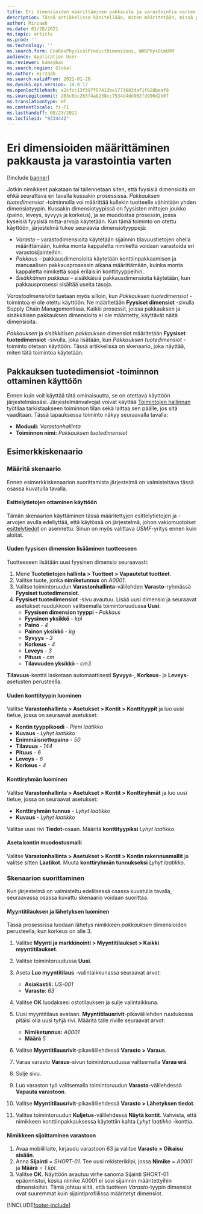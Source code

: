 ```yaml
---
title: Eri dimensioiden määrittäminen pakkausta ja varastointia varten
description: Tässä artikkelissa käsitellään, miten määritetään, missä prosessissa (pakkaus, varastointi ja sisäkkäinen pakkaus) kutakin määritettyä dimensiota käytetään.
author: Mirzaab
ms.date: 01/28/2021
ms.topic: article
ms.prod: ''
ms.technology: ''
ms.search.form: EcoResPhysicalProductDimensions, WHSPhysDimUOM
audience: Application User
ms.reviewer: kamaybac
ms.search.region: Global
ms.author: mirzaab
ms.search.validFrom: 2021-01-28
ms.dyn365.ops.version: 10.0.17
ms.openlocfilehash: e2cfcc13f397f57413be1773683daf1f828beaf8
ms.sourcegitcommit: 203c8bc263f4ab238cc7534d4dd902fd996d2b0f
ms.translationtype: HT
ms.contentlocale: fi-FI
ms.lasthandoff: 08/23/2022
ms.locfileid: "9334442"
---
```

# <a name="set-different-dimensions-for-packing-and-storage"></a>Eri dimensioiden määrittäminen pakkausta ja varastointia varten

[!include [banner](../../includes/banner.md)]

Jotkin nimikkeet pakataan tai tallennetaan siten, että fyysisiä dimensioita on ehkä seurattava eri tavalla kussakin prosessissa. *Pakkauksen tuotedimensiot* -toiminnolla voi määrittää kullekin tuotteelle vähintään yhden dimensiotyypin. Kussakin dimensiotyypissä on fyysisten mittojen joukko (paino, leveys, syvyys ja korkeus), ja se muodostaa prosessin, jossa kyseisiä fyysisiä mitta-arvoja käytetään. Kun tämä toiminto on otettu käyttöön, järjestelmä tukee seuraavia dimensiotyyppejä:

- *Varasto* – varastodimensioita käytetään sijainnin tilavuustietojen ohella määrittämään, kuinka monta kappaletta nimikettä voidaan varastoida eri varastosijainteihin.
- *Pakkaus* – pakkausdimensioita käytetään konttiinpakkaamisen ja manuaalisen pakkausprosessin aikana määrittämään, kuinka monta kappaletta nimikettä sopii erilaisiin konttityyppeihin.
- *Sisäkkäinen pakkaus* – sisäkkäisiä pakkausdimensioita käytetään, kun pakkausprosessi sisältää useita tasoja.

*Varastodimensioita* tuetaan myös silloin, kun *Pakkauksen tuotedimensiot* -toimintoa ei ole otettu käyttöön. Ne määritetään **Fyysiset dimensiot** -sivulla Supply Chain Managementissa. Kaikki prosessit, joissa pakkauksen ja sisäkkäisen pakkauksen dimensioita ei ole määritetty, käyttävät näitä dimensioita.

*Pakkauksen* ja *sisäkkäisen pakkauksen* dimensiot määritetään **Fyysiset tuotedimensiot** -sivulla, joka lisätään, kun *Pakkauksen tuotedimensiot* -toiminto otetaan käyttöön.
Tässä artikkelissa on skenaario, joka näyttää, miten tätä toimintoa käytetään.

## <a name="turn-on-the-packaging-product-dimensions-feature"></a>Pakkauksen tuotedimensiot -toiminnon ottaminen käyttöön

Ennen kuin voit käyttää tätä ominaisuutta, se on otettava käyttöön järjestelmässäsi. Järjestelmänvalvojat voivat käyttää [Toimintojen hallinnan](../../fin-ops-core/fin-ops/get-started/feature-management/feature-management-overview.md) työtilaa tarkistaakseen toiminnon tilan sekä laittaa sen päälle, jos sitä vaaditaan. Tässä tapauksessa toiminto näkyy seuraavalla tavalla:

- **Moduuli:** *Varastonhallinta*
- **Toiminnon nimi:** *Pakkauksen tuotedimensiot*

## <a name="example-scenario"></a>Esimerkkiskenaario

### <a name="set-up-the-scenario"></a>Määritä skenaario

Ennen esimerkkiskenaarion suorittamista järjestelmä on valmisteltava tässä osassa kuvatulla tavalla.

#### <a name="enable-demo-data"></a>Esittelytietojen ottaminen käyttöön

Tämän skenaarion käyttäminen tässä määritettyjen esittelytietojen ja -arvojen avulla edellyttää, että käytössä on järjestelmä, johon vakiomuotoiset [esittelytiedot](../../fin-ops-core/fin-ops/get-started/demo-data.md) on asennettu. Sinun on myös valittava *USMF*-yritys ennen kuin aloitat.

#### <a name="add-a-new-physical-dimension-to-a-product"></a>Uuden fyysisen dimension lisääminen tuotteeseen

Tuotteeseen lisätään uusi fyysinen dimensio seuraavasti:

1. Mene **Tuotetietojen hallinta \> Tuotteet \> Vapautetut tuotteet**.
1. Valitse tuote, jonka **nimiketunnus** on *A0001*.
1. Valitse toimintoruudun **Varastonhallinta**-välilehden **Varasto**-ryhmässä **Fyysiset tuotedimensiot**.
1. **Fyysiset tuotedimensiot** -sivu avautuu. Lisää uusi dimensio ja seuraavat asetukset ruudukkoon valitsemalla toimintoruudussa **Uusi**:
    - **Fyysisen dimension tyyppi** - *Pakkaus*
    - **Fyysinen yksikkö** - *kpl*
    - **Paino** - *4*
    - **Painon yksikkö** - *kg*
    - **Syvyys** - *3*
    - **Korkeus** - *4*
    - **Leveys** - *3*
    - **Pituus** - *cm*
    - **Tilavuuden yksikkö** - *cm3*

**Tilavuus**-kenttä lasketaan automaattisesti **Syvyys**-, **Korkeus**- ja **Leveys**-asetusten perusteella.

#### <a name="create-a-new-container-type"></a>Uuden konttityypin luominen

Valitse **Varastonhallinta \> Asetukset \> Kontit \> Konttityypit** ja luo uusi tietue, jossa on seuraavat asetukset:

- **Kontin tyyppikoodi** - *Pieni laatikko*
- **Kuvaus** - *Lyhyt laatikko*
- **Enimmäisnettopaino** - *50*
- **Tilavuus** - *144*
- **Pituus** - *6*
- **Leveys** - *6*
- **Korkeus** - *4*

#### <a name="create-a-container-group"></a>Konttiryhmän luominen

Valitse **Varastonhallinta \> Asetukset \> Kontit \> Konttiryhmät** ja luo uusi tietue, jossa on seuraavat asetukset:

- **Konttiryhmän tunnus** - *Lyhyt laatikko*
- **Kuvaus** - *Lyhyt laatikko*

Valitse uusi rivi **Tiedot**-osaan. Määritä **konttityypiksi** *Lyhyt laatikko*.

#### <a name="set-up-a-container-build-template"></a>Aseta kontin muodostusmalli

Valitse **Varastonhallinta \> Asetukset \> Kontit \> Kontin rakennusmallit** ja valitse sitten **Laatikot**. Muuta **konttiryhmän tunnukseksi** *Lyhyt laatikko*.

### <a name="run-the-scenario"></a>Skenaarion suorittaminen

Kun järjestelmä on valmisteltu edellisessä osassa kuvatulla tavalla, seuraavassa osassa kuvattu skenaario voidaan suorittaa.

#### <a name="create-a-sales-order-and-create-a-shipment"></a>Myyntitilauksen ja lähetyksen luominen

Tässä prosessissa luodaan lähetys nimikkeen *pakkauksen* dimensioiden perusteella, kun korkeus on alle 3.

1. Valitse **Myynti ja markkinointi \> Myyntitilaukset \> Kaikki myyntitilaukset**.
1. Valitse toimintoruudussa **Uusi**.
1. Aseta **Luo myyntitilaus** -valintaikkunassa seuraavat arvot:

    - **Asiakastili:** *US-001*
    - **Varasto**: *63*

1. Valitse **OK** luodaksesi ostotilauksen ja sulje valintaikkuna.
1. Uusi myyntitilaus avataan. **Myyntitilausrivit**-pikavälilehden ruudukossa pitäisi olla uusi tyhjä rivi. Määritä tälle riville seuraavat arvot:

    - **Nimiketunnus:** *A0001*
    - **Määrä** *5*

1. Valitse **Myyntitilausrivit**-pikavälilehdessä **Varasto \> Varaus**.
1. Varaa varasto **Varaus**-sivun toimintoruudussa valitsemalla **Varaa erä**.
1. Sulje sivu.
1. Luo varaston työ valitsemalla toimintoruudun **Varasto**-välilehdessä **Vapauta varastoon**.
1. Valitse **Myyntitilausrivit**-pikavälilehdessä **Varasto \> Lähetyksen tiedot**.
1. Valitse toimintoruudun **Kuljetus**-välilehdessä **Näytä kontit**. Vahvista, että nimikkeen konttiinpakkauksessa käytettiin kahta *Lyhyt laatikko* -konttia.

#### <a name="place-an-item-into-storage"></a>Nimikkeen sijoittaminen varastoon

1. Avaa mobiililaite, kirjaudu varastoon 63 ja valitse **Varasto \> Oikaisu sisään**.
1. Anna **Sijainti** = *SHORT-01*. Tee uusi rekisterikilpi, jossa **Nimike** = *A0001* ja **Määrä** = *1 kpl*.
1. Valitse **OK**. Näyttöön avautuu virhe sanoma Sijainti SHORT-01 epäonnistui, koska nimike A0001 ei sovi sijainnin määritettyihin dimensioihin. Tämä johtuu siitä, että tuotteen *Varasto*-tyypin dimensiot ovat suuremmat kuin sijaintiprofiilissa määritetyt dimensiot.


[!INCLUDE[footer-include](../../includes/footer-banner.md)]